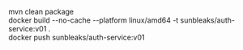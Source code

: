 mvn clean package<br/>
docker build --no-cache --platform linux/amd64 -t sunbleaks/auth-service:v01 .<br/>
docker push sunbleaks/auth-service:v01<br/>